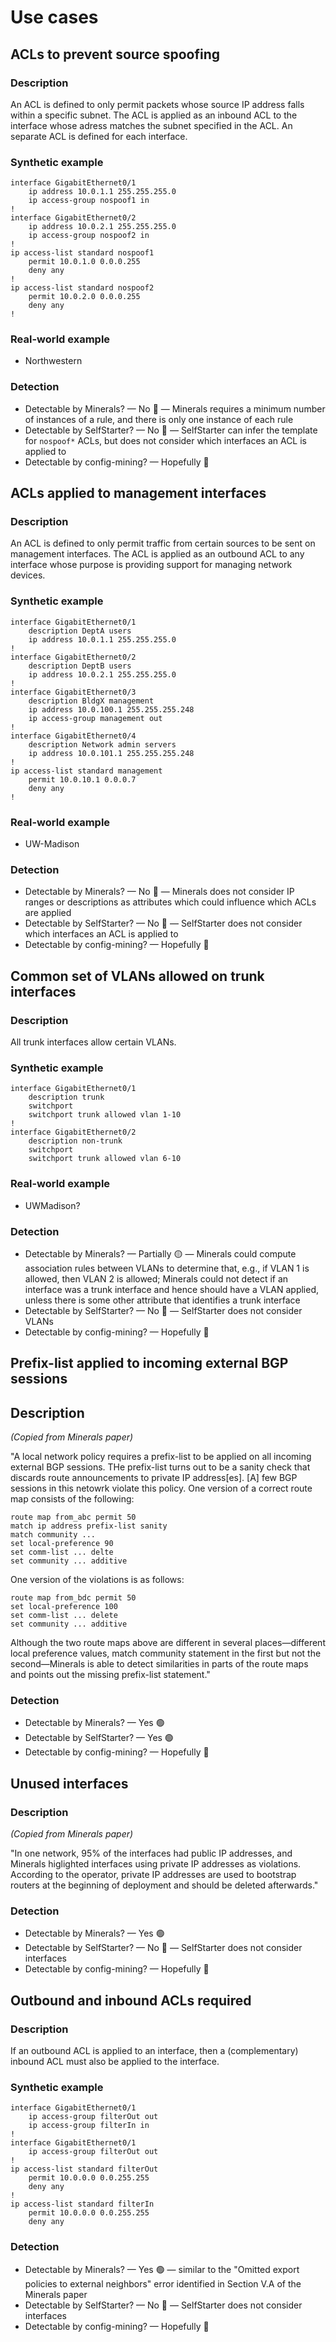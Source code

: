 # Use cases

## ACLs to prevent source spoofing

### Description
An ACL is defined to only permit packets whose source IP address falls within a specific subnet. The ACL is applied as an inbound ACL to the interface whose adress matches the subnet specified in the ACL. An separate ACL is defined for each interface.

### Synthetic example
```
interface GigabitEthernet0/1
    ip address 10.0.1.1 255.255.255.0
    ip access-group nospoof1 in
!
interface GigabitEthernet0/2
    ip address 10.0.2.1 255.255.255.0
    ip access-group nospoof2 in
!
ip access-list standard nospoof1
    permit 10.0.1.0 0.0.0.255
    deny any
!
ip access-list standard nospoof2
    permit 10.0.2.0 0.0.0.255
    deny any
!
```

### Real-world example
* Northwestern

### Detection
* Detectable by Minerals? — No 🔴 — Minerals requires a minimum number of instances of a rule, and there is only one instance of each rule
* Detectable by SelfStarter? — No 🔴 — SelfStarter can infer the template for `nospoof*` ACLs, but does not consider which interfaces an ACL is applied to
* Detectable by config-mining? — Hopefully 🤞

## ACLs applied to management interfaces

### Description
An ACL is defined to only permit traffic from certain sources to be sent on management interfaces. The ACL is applied as an outbound ACL to any interface whose purpose is providing support for managing network devices.

### Synthetic example
```
interface GigabitEthernet0/1
    description DeptA users
    ip address 10.0.1.1 255.255.255.0
!
interface GigabitEthernet0/2
    description DeptB users
    ip address 10.0.2.1 255.255.255.0
!
interface GigabitEthernet0/3
    description BldgX management
    ip address 10.0.100.1 255.255.255.248
    ip access-group management out
!
interface GigabitEthernet0/4
    description Network admin servers
    ip address 10.0.101.1 255.255.255.248
!
ip access-list standard management
    permit 10.0.10.1 0.0.0.7
    deny any
!
```

### Real-world example
* UW-Madison

### Detection
* Detectable by Minerals? — No 🔴 — Minerals does not consider IP ranges or descriptions as attributes which could influence which ACLs are applied
* Detectable by SelfStarter? — No 🔴 — SelfStarter does not consider which interfaces an ACL is applied to
* Detectable by config-mining? — Hopefully 🤞

## Common set of VLANs allowed on trunk interfaces

### Description
All trunk interfaces allow certain VLANs. 

### Synthetic example
```
interface GigabitEthernet0/1
    description trunk
    switchport
    switchport trunk allowed vlan 1-10
!
interface GigabitEthernet0/2
    description non-trunk
    switchport
    switchport trunk allowed vlan 6-10
```

### Real-world example
* UWMadison?

### Detection
* Detectable by Minerals? — Partially 🟡 — Minerals could compute association rules between VLANs to determine that, e.g., if VLAN 1 is allowed, then VLAN 2 is allowed; Minerals could not detect if an interface was a trunk interface and hence should have a VLAN applied, unless there is some other attribute that identifies a trunk interface
* Detectable by SelfStarter? — No 🔴 — SelfStarter does not consider VLANs
* Detectable by config-mining? — Hopefully 🤞

## Prefix-list applied to incoming external BGP sessions
 
## Description
_(Copied from Minerals paper)_

"A local network policy requires a prefix-list to be applied on all incoming external BGP sessions. THe prefix-list turns out to be a sanity check that discards route announcements to private IP address[es]. [A] few BGP sessions in this netowrk violate this policy. One version of a correct route map consists of the following:
```
route map from_abc permit 50
match ip address prefix-list sanity
match community ...
set local-preference 90
set comm-list ... delte
set community ... additive
```
One version of the violations is as follows:
```
route map from_bdc permit 50
set local-preference 100
set comm-list ... delete
set community ... additive
```
Although the two route maps above are different in several places—different local preference values, match community statement in the first but not the second—Minerals is able to detect similarities in parts of the route maps and points out the missing prefix-list statement."

### Detection
* Detectable by Minerals? — Yes 🟢 
* Detectable by SelfStarter? — Yes 🟢
* Detectable by config-mining? — Hopefully 🤞

## Unused interfaces

### Description
_(Copied from Minerals paper)_

"In one network, 95% of the interfaces had public IP addresses, and Minerals higlighted interfaces using private IP addresses as violations. According to the operator, private IP addresses are used to bootstrap routers at the beginning of deployment and should be deleted afterwards."

### Detection
* Detectable by Minerals? — Yes 🟢 
* Detectable by SelfStarter? — No 🔴 — SelfStarter does not consider interfaces
* Detectable by config-mining? — Hopefully 🤞

## Outbound and inbound ACLs required

### Description
If an outbound ACL is applied to an interface, then a (complementary) inbound ACL must also be applied to the interface.

### Synthetic example
```
interface GigabitEthernet0/1
    ip access-group filterOut out
    ip access-group filterIn in
!
interface GigabitEthernet0/1
    ip access-group filterOut out
!
ip access-list standard filterOut
    permit 10.0.0.0 0.0.255.255
    deny any
!
ip access-list standard filterIn
    permit 10.0.0.0 0.0.255.255
    deny any
```


### Detection
* Detectable by Minerals? — Yes 🟢 — similar to the "Omitted export policies to external neighbors" error identified in Section V.A of the Minerals paper
* Detectable by SelfStarter? — No 🔴 — SelfStarter does not consider interfaces
* Detectable by config-mining? — Hopefully 🤞